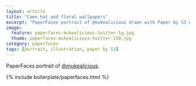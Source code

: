 ```yaml
---
layout: article
title: "Camo hat and floral wallpapers"
excerpt: "PaperFaces portrait of @mukealicious drawn with Paper by 53 on an iPad."
image: 
  feature: paperfaces-mukealicious-twitter-lg.jpg
  thumb: paperfaces-mukealicious-twitter-150.jpg
category: paperfaces
tags: [portrait, illustration, paper by 53]
---
```


PaperFaces portrait of [@mukealicious](http://twitter.com/mukealicious).

{% include boilerplate/paperfaces.html %}